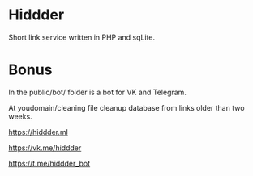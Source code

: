 # Hiddder
Short link service written in PHP and sqLite.
# Bonus
In the public/bot/ folder is a bot for VK and Telegram.

At youdomain/cleaning file cleanup database from links older than two weeks.

https://hiddder.ml

https://vk.me/hiddder

https://t.me/hiddder_bot
